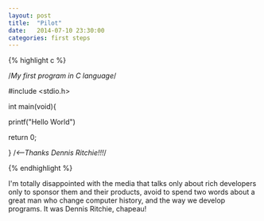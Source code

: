 ```yaml
---
layout: post
title:  "Pilot"
date:   2014-07-10 23:30:00
categories: first steps
---
```


{% highlight c %}

/*My first program in C language*/

#include <stdio.h> 

int main(void){

printf("Hello World")

return 0;

} /*<--Thanks Dennis Ritchie!!!*/

{% endhighlight %}

I'm totally disappointed with the media that talks only about rich developers only to sponsor 
them and their products, avoid to spend two words about a great man who change computer 
history, and the way we develop programs. It was Dennis Ritchie, chapeau!



